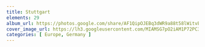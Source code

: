 ```yaml
---
title: Stuttgart
elements: 29
album_url: https://photos.google.com/share/AF1QipOJEBq3dWR9a88t58lWitvEqKKukGNVXnJ3O70ZAyVkkOVeO3wZeN7Zee5GtH4NKg?key=MWVEVkkyVTVCTkZSNkRoX3RUT3RmR09kN0MxRHVB
cover_image_url: https://lh3.googleusercontent.com/MIAMSG7pO2iAM1P72PC3qBSPopJEX9XzHOpHfaP-fLo6wSaRMPmky2CRUV2vQqlq7BGb5TlLP2_Jo07GRWPhjkA2_ZaAtAB17Yhj1K88c4v0k3U8ihXnNjRR8lqzdA7NyPxct8uESRKiO-7TsWXBkbbJBYVVLCE26q7eTVZmExDyW7e9ddHzIiHq8hoea-6x2DxW6DtFkZomPnBKe3h2UL5MK8qOjHmRfulUpfCSk-osodDTWPZTnoKU46Yu9_d8lEAkjil9_ZG7IM7olRnLvvjFV0Gm5sTRIexWtMmOyiWPZe4QjIrrbfXqjn4bUS9FkRWAtbf5tHFEfW00pGGIjl_ZyMzUvUVteOo7JDmwdaW7zc01X9fQgYls_BxVud2MT1iMkElYdQD51ETie8iicwoh29t2xMtAF6TK7hOeubSMR3H3ylywZY4Nm2sHVaIfQiNsotm5N6VKl62Rhdi57QBYryqh7VePi3eGdf0veb11uXorE4DYYWfSiHRwFgu4eqYnqpWqvEB6UWAiXIB3uQWhf9opKMnb_YNEj1mHz_mjv40ii552SY1n0NpOH14YQDsZB1pUPPpTOhmGJM8sJINXl-AJTRaopTiwIEOhSBqQqfNVBq9-5_lbr6-J7xsghXrrvkrDdTF3H9PZuiWz_vZSgQ=s195-p-k-no
categories: [ Europe, Germany ]
---
```


